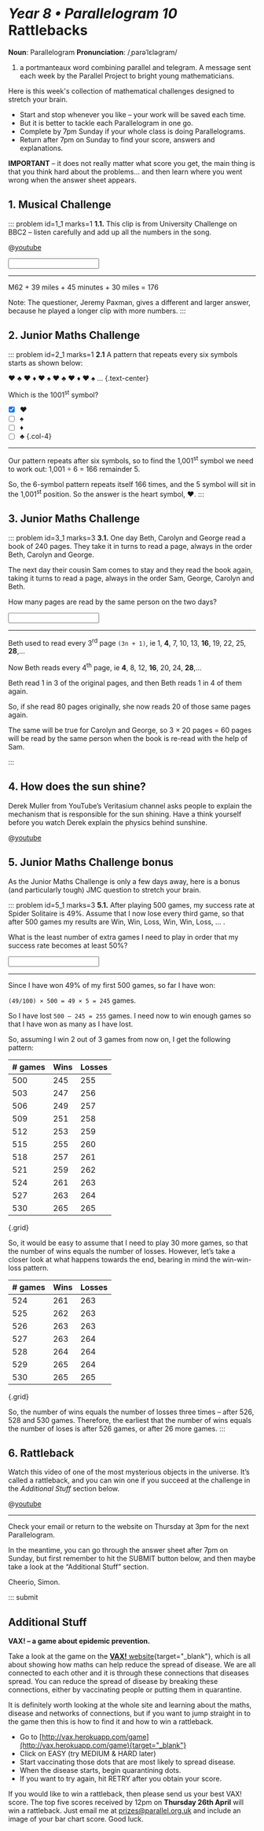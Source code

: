 # _Year 8 • Parallelogram 10_ Rattlebacks

<div class="dictionary">

__Noun__: Parallelogram
__Pronunciation__: /ˌparəˈlɛləɡram/

1. a portmanteaux word combining parallel and telegram. A message sent each week by the Parallel Project to bright young mathematicians.

</div>

Here is this week's collection of mathematical challenges designed to stretch your brain.  

*	Start and stop whenever you like – your work will be saved each time.
*	But it is better to tackle each Parallelogram in one go.
* Complete by 7pm Sunday if your whole class is doing Parallelograms.
*	Return after 7pm on Sunday to find your score, answers and explanations.

__IMPORTANT__ – it does not really matter what score you get, the main thing is
that you think hard about the problems... and then learn where you went wrong
when the answer sheet appears.


## 1.	Musical Challenge

::: problem id=1_1 marks=1
__1.1.__ This clip is from University Challenge on BBC2 – listen carefully and add up all the numbers in the song.

@[youtube](nZ38tg1342s?start=113&end=139&rel=0)

<input solution="176"/>  

---

M62 + 39 miles + 45 minutes + 30 miles = 176

Note: The questioner, Jeremy Paxman, gives a different and larger answer, because he played a longer clip with more numbers.
:::


## 2. Junior Maths Challenge
<!--- (2012 extension) --->

::: problem id=2_1 marks=1
__2.1__ A pattern that repeats every six symbols starts as shown below:

♥ ♣ ♥ ♦ ♥ ♠ ♥ ♣ ♥ ♦ ♥ ♠ ...
{.text-center}

Which is the 1001<sup>st</sup> symbol?


* [x] ♥
* [ ] ♠
* [ ] ♦
* [ ] ♣
{.col-4}

---

Our pattern repeats after six symbols, so to find the 1,001<sup>st</sup> symbol we need to work out:
1,001 ÷ 6 = 166 remainder 5.

So, the 6-symbol pattern repeats itself 166 times, and the 5 symbol will sit in the 1,001<sup>st</sup> position. So the answer is the heart symbol, ♥.
:::


## 3. Junior Maths Challenge
<!--- (2012 extension) --->

::: problem id=3_1 marks=3
__3.1.__ One day Beth, Carolyn and George read a book of 240 pages. They take it in turns to read a page, always in the order Beth, Carolyn and George.

The next day their cousin Sam comes to stay and they read the book again, taking it turns to read a page, always in the order Sam, George, Carolyn and Beth.

How many pages are read by the same person on the two days?

<input solution="60"/>  

---

Beth used to read every 3<sup>rd</sup> page `(3n + 1)`, ie 1, __4__, 7, 10, 13, __16__, 19, 22, 25, __28__,...

Now Beth reads every 4<sup>th</sup> page, ie __4__, 8, 12, __16__, 20, 24, __28__,...

Beth read 1 in 3 of the original pages, and then Beth reads 1 in 4 of them again.

So, if she read 80 pages originally, she now reads 20 of those same pages again.

The same will be true for Carolyn and George, so 3 × 20 pages = 60 pages will be read by the same person when the book is re-read with the help of Sam.

:::


## 4. How does the sun shine?

Derek Muller from YouTube’s Veritasium channel asks people to explain the mechanism that is responsible for the sun shining. Have a think yourself before you watch Derek explain the physics behind sunshine.

@[youtube](Ux33-5k8cjg?rel=0)


## 5. Junior Maths Challenge bonus
<!--- (2012 extension) --->

As the Junior Maths Challenge is only a few days away, here is a bonus (and particularly tough) JMC question to stretch your brain.

::: problem id=5_1 marks=3
__5.1.__ After playing 500 games, my success rate at Spider Solitaire is 49%. Assume that I now lose every third game, so that after 500 games my results are Win, Win, Loss, Win, Win, Loss, … .

What is the least number of extra games I need to play in order that my success rate becomes at least 50%?

<input solution="26"/>  

---

Since I have won 49% of my first 500 games, so far I have won:

`(49/100) × 500 = 49 × 5 = 245` games.

So I have lost `500 – 245 = 255` games. I need now to win enough games so that I have won as many as I have lost.

So, assuming I win 2 out of 3 games from now on, I get the following pattern:

| # games | Wins | Losses |
| ------- | ---- | ------ |
| 500 | 245 | 255 |
| 503 | 247 | 256 |
| 506 | 249 | 257 |
| 509 | 251 | 258 |
| 512 | 253 | 259 |
| 515 | 255 | 260 |
| 518 | 257 | 261 |
| 521 | 259 | 262 |
| 524 | 261 | 263 |
| 527 | 263 | 264 |
| 530 | 265 | 265 |
{.grid}

So, it would be easy to assume that I need to play 30 more games, so that the number of wins equals the number of losses. However, let’s take a closer look at what happens towards the end, bearing in mind the win-win-loss pattern.

| # games | Wins | Losses |
| ------- | ---- | ------ |
| 524 | 261 | 263 |
| 525 | 262 | 263 |
| 526 | 263 | 263 |
| 527 | 263 | 264 |
| 528 | 264 | 264 |
| 529 | 265 | 264 |
| 530 | 265 | 265 |
{.grid}

So, the number of wins equals the number of losses three times – after 526, 528 and 530 games. Therefore, the earliest that the number of wins equals the number of loses is after 526 games, or after 26 more games.
:::

## 6. Rattleback

Watch this video of one of the most mysterious objects in the universe. It’s called a rattleback, and you can win one if you succeed at the challenge in the _Additional Stuff_ section below.

@[youtube](ovZ_n6X__9c?rel=0)


***

Check your email or return to the website on Thursday at 3pm for the next Parallelogram.

In the meantime, you can go through the answer sheet after 7pm on Sunday, but first remember to hit the SUBMIT button below, and then maybe take a look at the “Additional Stuff” section.

Cheerio,
Simon.

::: submit


## Additional Stuff

__VAX! – a game about epidemic prevention.__

Take a look at the game on the [__VAX!__ website](http://vax.herokuapp.com/){target="_blank"}, which is all about showing how maths can help reduce the spread of disease. We are all connected to each other and it is through these connections that diseases spread. You can reduce the spread of disease by breaking these connections, either by vaccinating people or putting them in quarantine.

It is definitely worth looking at the whole site and learning about the maths, disease and networks of connections, but if you want to jump straight in to the game then this is how to find it and how to win a rattleback.

*	Go to [http://vax.herokuapp.com/game](http://vax.herokuapp.com/game){target="_blank"}
*	Click on EASY (try MEDIUM & HARD later)
*	Start vaccinating those dots that are most likely to spread disease.
*	When the disease starts, begin quarantining dots.
*	If you want to try again, hit RETRY after you obtain your score.

If you would like to win a rattleback, then please send us your best VAX! score. The top five scores received by 12pm on __Thursday 26th April__ will win a rattleback. Just email me at [prizes@parallel.org.uk](mailto:prizes@parallel.org.uk) and include an image of your bar chart score. Good luck.
